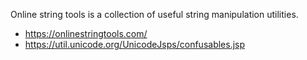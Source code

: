 Online string tools is a collection of useful string manipulation utilities.
- https://onlinestringtools.com/
- https://util.unicode.org/UnicodeJsps/confusables.jsp


